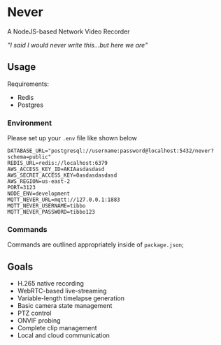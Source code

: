 # Never
A NodeJS-based Network Video Recorder

_"I said I would never write this...but here we are"_

## Usage

Requirements:
* Redis
* Postgres

### Environment

Please set up your `.env` file like shown below

```dotenv
DATABASE_URL="postgresql://username:password@localhost:5432/never?schema=public"
REDIS_URL=redis://localhost:6379
AWS_ACCESS_KEY_ID=AKIAasdasdasd
AWS_SECRET_ACCESS_KEY=0asdasdasdasd
AWS_REGION=us-east-2
PORT=3123
NODE_ENV=development
MQTT_NEVER_URL=mqtt://127.0.0.1:1883
MQTT_NEVER_USERNAME=tibbo
MQTT_NEVER_PASSWORD=tibbo123
```

### Commands

Commands are outlined appropriately inside of `package.json`;


## Goals

* H.265 native recording
* WebRTC-based live-streaming
* Variable-length timelapse generation
* Basic camera state management
* PTZ control
* ONVIF probing
* Complete clip management
* Local and cloud communication
